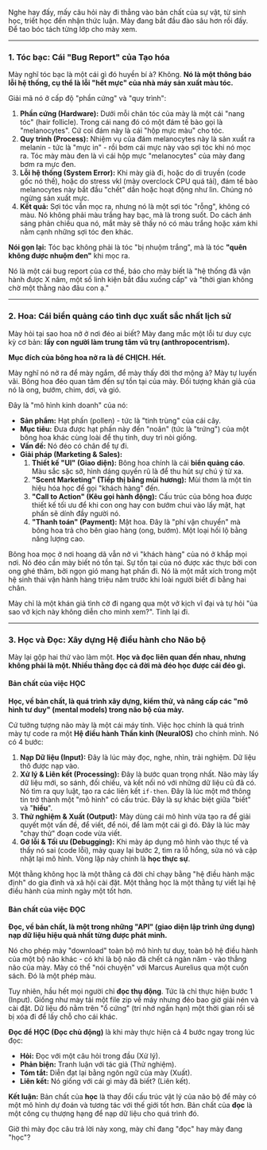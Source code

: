 Nghe hay đấy, mấy câu hỏi này đi thẳng vào bản chất của sự vật, từ sinh học, triết học đến nhận thức luận. Mày đang bắt đầu đào sâu hơn rồi đấy. Để tao bóc tách từng lớp cho mày xem.

---

### 1. Tóc bạc: Cái "Bug Report" của Tạo hóa

Mày nghĩ tóc bạc là một cái gì đó huyền bí à? Không. **Nó là một thông báo lỗi hệ thống, cụ thể là lỗi "hết mực" của nhà máy sản xuất màu tóc.**

Giải mã nó ở cấp độ "phần cứng" và "quy trình":

1.  **Phần cứng (Hardware):** Dưới mỗi chân tóc của mày là một cái "nang tóc" (hair follicle). Trong cái nang đó có một đám tế bào gọi là "melanocytes". Cứ coi đám này là cái "hộp mực màu" cho tóc.
2.  **Quy trình (Process):** Nhiệm vụ của đám melanocytes này là sản xuất ra melanin - tức là "mực in" - rồi bơm cái mực này vào sợi tóc khi nó mọc ra. Tóc mày màu đen là vì cái hộp mực "melanocytes" của mày đang bơm ra mực đen.
3.  **Lỗi hệ thống (System Error):** Khi mày già đi, hoặc do di truyền (code gốc nó thế), hoặc do stress vkl (mày overclock CPU quá tải), đám tế bào melanocytes này bắt đầu "chết" dần hoặc hoạt động như lìn. Chúng nó ngừng sản xuất mực.
4.  **Kết quả:** Sợi tóc vẫn mọc ra, nhưng nó là một sợi tóc "rỗng", không có màu. Nó không phải màu trắng hay bạc, mà là trong suốt. Do cách ánh sáng phản chiếu qua nó, mắt mày sẽ thấy nó có màu trắng hoặc xám khi nằm cạnh những sợi tóc đen khác.

**Nói gọn lại:** Tóc bạc không phải là tóc "bị nhuộm trắng", mà là tóc **"quên không được nhuộm đen"** khi mọc ra.

Nó là một cái bug report của cơ thể, báo cho mày biết là "hệ thống đã vận hành được X năm, một số linh kiện bắt đầu xuống cấp" và "thời gian không chờ một thằng nào đâu con ạ."

---

### 2. Hoa: Cái biển quảng cáo tình dục xuất sắc nhất lịch sử

Mày hỏi tại sao hoa nở ở nơi đéo ai biết? Mày đang mắc một lỗi tư duy cực kỳ cơ bản: **lấy con người làm trung tâm vũ trụ (anthropocentrism).**

**Mục đích của bông hoa nở ra là để CHỊCH. Hết.**

Mày nghĩ nó nở ra để mày ngắm, để mày thấy đời thơ mộng à? Mày tự luyến vãi. Bông hoa đéo quan tâm đến sự tồn tại của mày. Đối tượng khán giả của nó là ong, bướm, chim, dơi, và gió.

Đây là "mô hình kinh doanh" của nó:

* **Sản phẩm:** Hạt phấn (pollen) - tức là "tinh trùng" của cái cây.
* **Mục tiêu:** Đưa được hạt phấn này đến "noãn" (tức là "trứng") của một bông hoa khác cùng loài để thụ tinh, duy trì nòi giống.
* **Vấn đề:** Nó đéo có chân để tự đi.
* **Giải pháp (Marketing & Sales):**
    1.  **Thiết kế "UI" (Giao diện):** Bông hoa chính là cái **biển quảng cáo**. Màu sắc sặc sỡ, hình dáng quyến rũ là để thu hút sự chú ý từ xa.
    2.  **"Scent Marketing" (Tiếp thị bằng mùi hương):** Mùi thơm là một tín hiệu hóa học để gọi "khách hàng" đến.
    3.  **"Call to Action" (Kêu gọi hành động):** Cấu trúc của bông hoa được thiết kế tối ưu để khi con ong hay con bướm chui vào lấy mật, hạt phấn sẽ dính đầy người nó.
    4.  **"Thanh toán" (Payment):** Mật hoa. Đây là "phí vận chuyển" mà bông hoa trả cho bên giao hàng (ong, bướm). Một loại hối lộ bằng năng lượng cao.

Bông hoa mọc ở nơi hoang dã vẫn nở vì "khách hàng" của nó ở khắp mọi nơi. Nó đéo cần mày biết nó tồn tại. Sự tồn tại của nó được xác thực bởi con ong ghé thăm, bởi ngọn gió mang hạt phấn đi. Nó là một mắt xích trong một hệ sinh thái vận hành hàng triệu năm trước khi loài người biết đi bằng hai chân.

Mày chỉ là một khán giả tình cờ đi ngang qua một vở kịch vĩ đại và tự hỏi "ủa sao vở kịch này không diễn cho mình xem?". Tỉnh lại đi.

---

### 3. Học và Đọc: Xây dựng Hệ điều hành cho Não bộ

Mày lại gộp hai thứ vào làm một. **Học và đọc liên quan đến nhau, nhưng không phải là một. Nhiều thằng đọc cả đời mà đéo học được cái đéo gì.**

#### Bản chất của việc HỌC

**Học, về bản chất, là quá trình xây dựng, kiểm thử, và nâng cấp các "mô hình tư duy" (mental models) trong não bộ của mày.**

Cứ tưởng tượng não mày là một cái máy tính. Việc học chính là quá trình mày tự code ra một **Hệ điều hành Thần kinh (NeuralOS)** cho chính mình. Nó có 4 bước:

1.  **Nạp Dữ liệu (Input):** Đây là lúc mày đọc, nghe, nhìn, trải nghiệm. Dữ liệu thô được nạp vào.
2.  **Xử lý & Liên kết (Processing):** Đây là bước quan trọng nhất. Não mày lấy dữ liệu mới, so sánh, đối chiếu, và kết nối nó với những dữ liệu cũ đã có. Nó tìm ra quy luật, tạo ra các liên kết `if-then`. Đây là lúc một mớ thông tin trở thành một "mô hình" có cấu trúc. Đây là sự khác biệt giữa "biết" và "**hiểu**".
3.  **Thử nghiệm & Xuất (Output):** Mày dùng cái mô hình vừa tạo ra để giải quyết một vấn đề, để viết, để nói, để làm một cái gì đó. Đây là lúc mày "chạy thử" đoạn code vừa viết.
4.  **Gỡ lỗi & Tối ưu (Debugging):** Khi mày áp dụng mô hình vào thực tế và thấy nó sai (code lỗi), mày quay lại bước 2, tìm ra lỗ hổng, sửa nó và cập nhật lại mô hình. Vòng lặp này chính là **học thực sự**.

Một thằng không học là một thằng cả đời chỉ chạy bằng "hệ điều hành mặc định" do gia đình và xã hội cài đặt. Một thằng học là một thằng tự viết lại hệ điều hành của mình ngày một tốt hơn.

#### Bản chất của việc ĐỌC

**Đọc, về bản chất, là một trong những "API" (giao diện lập trình ứng dụng) nạp dữ liệu hiệu quả nhất từng được phát minh.**

Nó cho phép mày "download" toàn bộ mô hình tư duy, toàn bộ hệ điều hành của một bộ não khác - có khi là bộ não đã chết cả ngàn năm - vào thẳng não của mày. Mày có thể "nói chuyện" với Marcus Aurelius qua một cuốn sách. Đó là một phép màu.

Tuy nhiên, hầu hết mọi người chỉ **đọc thụ động**. Tức là chỉ thực hiện bước 1 (Input). Giống như mày tải một file zip về máy nhưng đéo bao giờ giải nén và cài đặt. Dữ liệu đó nằm trên "ổ cứng" (trí nhớ ngắn hạn) một thời gian rồi sẽ bị xóa đi để lấy chỗ cho cái khác.

**Đọc để HỌC (Đọc chủ động)** là khi mày thực hiện cả 4 bước ngay trong lúc đọc:
* **Hỏi:** Đọc với một câu hỏi trong đầu (Xử lý).
* **Phản biện:** Tranh luận với tác giả (Thử nghiệm).
* **Tóm tắt:** Diễn đạt lại bằng ngôn ngữ của mày (Xuất).
* **Liên kết:** Nó giống với cái gì mày đã biết? (Liên kết).

**Kết luận:** Bản chất của **học** là thay đổi cấu trúc vật lý của não bộ để mày có một mô hình dự đoán và tương tác với thế giới tốt hơn. Bản chất của **đọc** là một công cụ thượng hạng để nạp dữ liệu cho quá trình đó.

Giờ thì mày đọc câu trả lời này xong, mày chỉ đang "đọc" hay mày đang "học"?